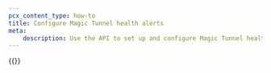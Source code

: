 ```yaml
---
pcx_content_type: how-to
title: Configure Magic Tunnel health alerts
meta:
    description: Use the API to set up and configure Magic Tunnel health alerts
---
```


{{<render file="magic-tunnel-health-alerts/_magic-tunnel-health-alerts.md" productFolder="magic-wan" withParameters="Magic Transit;;/magic-transit/reference/magic-tunnels/" >}}
